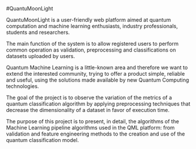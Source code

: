 #QuantuMoonLight

QuantuMoonLight is a user-friendly web platform aimed at quantum computation and machine learning enthusiasts, industry professionals, students and researchers.

The main function of the system is to allow registered users to perform common operation as validation, preprocessing and classifications on datasets uploaded by users.

Quantum Machine Learning is a little-known area and therefore we want to extend the interested community, trying to offer a product simple, reliable and useful, using the solutions made available by new Quantum Computing technologies.

The goal of the project is to observe the variation of the metrics of a quantum classification algorithm by applying preprocessing techniques that decrease the dimensionality of a dataset in favor of execution time.

The purpose of this project is to present, in detail, the algorithms of the Machine Learning pipeline algorithms used in the QML platform: from validation and feature engineering methods to the creation and use of the quantum classification model.
